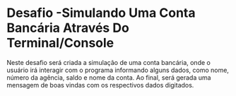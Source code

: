# Desafio -Simulando Uma Conta Bancária Através Do Terminal/Console

Neste desafio será criada a simulação de uma conta bancária, onde o usuário irá interagir com o programa informando alguns dados, como nome, número da agência, saldo e nome da conta.
Ao final, será gerada uma mensagem de boas vindas com os respectivos dados digitados.
